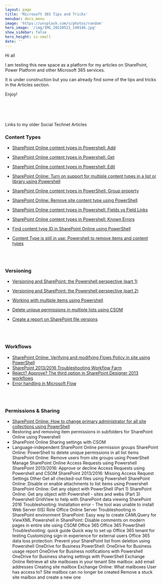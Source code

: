 ```yaml
---
layout: page
title: 'Microsoft 365 Tips and Tricks'
menubar: docs_menu
image: 'https://unsplash.com/s/photos/random'
hero_image: '/img/IMG_20220521_140146.jpg'
show_sidebar: false
hero_height: is-small
date: ''
---
```



Hi all

I am testing this new space as a platform for my articles on SharePoint, Power Platform and other Microsoft 365 services.

It is under construction but you can already find some of the tips and tricks in the Articles section.

Enjoy!

<br/><br/><br/><br/>
Links to my older Social Technet Articles

<h3>Content Types</h3>

* [SharePoint Online content types in Powershell: Add](https://social.technet.microsoft.com/wiki/contents/articles/31051.sharepoint-online-content-types-in-powershell-add.aspx)

* [SharePoint Online content types in Powershell: Get](http://social.technet.microsoft.com/wiki/contents/articles/31151.sharepoint-online-content-types-in-powershell-get.aspx)
* [SharePoint Online content types in Powershell: Edit](https://social.technet.microsoft.com/wiki/contents/articles/31444.sharepoint-online-content-types-in-powershell-edit.aspx)
* [SharePoint Online: Turn on support for multiple content types in a list or library using Powershell](https://social.technet.microsoft.com/wiki/contents/articles/30038.sharepoint-online-turn-on-support-for-multiple-content-types-in-a-list-or-library-using-powershell.aspx)
* [SharePoint Online content types in PowerShell: Group property](http://social.technet.microsoft.com/wiki/contents/articles/31725.sharepoint-online-content-types-in-powershell-group-property.aspx)
* [SharePoint Online: Remove site content type using PowerShell](https://social.technet.microsoft.com/wiki/contents/articles/30158.sharepoint-online-remove-site-content-type-using-powershell.aspx)
* [SharePoint Online content types in Powershell: Fields vs Field Links](https://social.technet.microsoft.com/wiki/contents/articles/31694.sharepoint-online-content-types-in-powershell-fields-vs-field-links.aspx)
* [SharePoint Online content types in Powershell: Known Errors](https://social.technet.microsoft.com/wiki/contents/articles/31770.sharepoint-online-content-types-in-powershell-known-errors.aspx)
* [Find content type ID in SharePoint Online using PowerShell](https://social.technet.microsoft.com/wiki/contents/articles/35717.find-content-type-id-in-sharepoint-online-using-powershell.aspx)
* [Content Type is still in use: Powershell to remove items and content types](https://social.technet.microsoft.com/wiki/contents/articles/35716.content-type-is-still-in-use-powershell-to-remove-items-and-content-types.aspx)

<br/><br/>
<h3>Versioning</h3>

* [Versioning and SharePoint: the Powershell perspective (part 1)](http://social.technet.microsoft.com/wiki/contents/articles/30115.versioning-and-sharepoint-the-powershell-perspective-part-1.aspx)

* [Versioning and SharePoint: the Powershell perspective (part 2)](https://social.technet.microsoft.com/wiki/contents/articles/30150.versioning-and-sharepoint-the-powershell-perspective-part-2.aspx)

* [Working with multiple items using Powershell](https://social.technet.microsoft.com/wiki/contents/articles/31382.sharepoint-online-working-with-multiple-items-using-powershell.aspx)
* [Delete unique permissions in multiple lists using CSOM](http://social.technet.microsoft.com/wiki/contents/articles/29556.sharepoint-online-delete-unique-permissions-in-multiple-lists-using-csom.aspx)
* [Create a report on SharePoint file versions](https://social.technet.microsoft.com/wiki/contents/articles/32613.create-a-report-on-sharepoint-file-versions.aspx)


<br/><br/>
<h3>Workflows</h3>

* [SharePoint Online: Verifying and modifying Flows Policy in site using PowerShell](https://social.technet.microsoft.com/wiki/contents/articles/39331.sharepoint-online-verifying-and-modifying-flows-policy-in-site-using-powershell.aspx)
* [SharePoint 2013/2016 Troubleshooting Workflow Farm](http://social.technet.microsoft.com/wiki/contents/articles/51716.sharepoint-20132016-troubleshooting-workflow-farm.aspx)
* [Reject? Approve? The third option in SharePoint Designer 2013 workflows](http://social.technet.microsoft.com/wiki/contents/articles/51865.reject-approve-the-third-option-in-sharepoint-designer-2013-workflows.aspx)
* [Error handling in Microsoft Flow](https://social.technet.microsoft.com/wiki/contents/articles/51961.error-handling-in-microsoft-flow.aspx)


<br/><br/>
<h3>Permissions & Sharing</h3>

* [SharePoint Online: How to change primary administrator for all site collections using PowerShell](http://social.technet.microsoft.com/wiki/contents/articles/30299.sharepoint-online-how-to-change-primary-administrator-for-all-site-collections-using-powershell.aspx)
* Restoring and removing item permissions in subfolders for SharePoint Online using Powershell
* SharePoint Online Sharing settings with CSOM
* Language-independent SharePoint Online permission groups
SharePoint Online: PowerShell to delete unique permissions in all list items
SharePoint Online: Remove users from site groups using PowerShell
Manage SharePoint Online Access Requests using Powershell
SharePoint 2013/2016: Approve or decline Access Requests using Powershell and CSOM
SharePoint 2013/2016: Missing Access Request Settings
Other
Get all checked-out files using Powershell
SharePoint Online: Disable or enable attachments to list items using Powershell
SharePoint Online: Get any object with PowerShell (Part 1)
SharePoint Online: Get any object with Powershell - sites and webs (Part 3)
Powershell GridView to help with SharePoint data viewing
SharePoint 2016 Troubleshooting: Installation error - The tool was unable to install Web Server (IIS) Role
Office Online Server Troubleshooting in SharePoint environment
SharePoint: Easy way to create CAMLQuery for ViewXML 
Powershell in SharePoint: Disable comments on modern pages in entire site using CSOM
Office 365
Office 365 PowerShell Troubleshooting: quick guide
Quick way to set up Office 365 tenant for testing
Customizing sign-in experience for external users
Office 365 data loss protection: Prevent your SharePoint list from deletion using Powershell
OneDrive for Business
PowerShell: OneDrive for Business usage report
OneDrive for Business notifications with Powershell
OneDrive for Business sharing settings with PowerShell
Exchange Online
Retrieve all site mailboxes in your tenant
Site mailbox: add email addresses
Creating site mailbox
Exchange Online: What mailboxes User has access to?
Site mailbox can no longer be created
Remove a stuck site mailbox and create a new one

